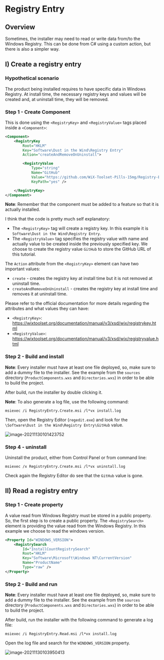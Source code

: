 # Registry Entry

## Overview

Sometimes, the installer may need to read or write data from/to the Windows Registry. This can be done from C# using a custom action, but there is also a simpler way.

## I) Create a registry entry

### Hypothetical scenario

The product being installed requires to have specific data in Windows Registry. At install time, the necessary registry keys and values will be created and, at uninstall time, they will be removed.

### Step 1 - Create Component

This is done using the `<RegistryKey>` and `<RegistryValue>` tags placed inside a `<Component>`:

```xml
<Component>
    <RegistryKey
        Root="HKLM"
        Key="Software\Dust in the Wind\Registry Entry"
        Action="createAndRemoveOnUninstall">

        <RegistryValue
            Type="string"
            Name="GitHub"
            Value="https://github.com/WiX-Toolset-Pills-15mg/Registry-Entry"
            KeyPath="yes" />

    </RegistryKey>
</Component>
```

**Note**: Remember that the component must be added to a feature so that it is actually installed.

I think that the code is pretty much self explanatory:

- The  `<RegistryKey>` tag will create a registry key. In this example it is `Software\Dust in the Wind\Registry Entry`.
- The `<RegistryValue>` tag specifies the registry value with name and actually value to be created inside the previously specified key. We choose to create the registry value `GitHub` to store the GitHub URL of this tutorial.

The `Action` attribute from the `<RegistryKey>` element can have two important values:

- `create` - creates the registry key at install time but it is not removed at uninstall time.
- `createAndRemoveOnUninstall` - creates the registry key at install time and removes it at uninstall time.

Please refer to the official documentation for more details regarding the attributes and what values they can have:

- `<RegistryKey>`:  https://wixtoolset.org/documentation/manual/v3/xsd/wix/registrykey.html
- `<RegistryValue>`: https://wixtoolset.org/documentation/manual/v3/xsd/wix/registryvalue.html

### Step 2 - Build and install

**Note**: Every installer must have at least one file deployed, so, make sure to add a dummy file to the installer. See the example from the `sources` directory (`ProductComponents.wxs` and `Directories.wxs`) in order to be able to build the project.

After build, run the installer by double clicking it.

**Note**: To also generate a log file, use the following command:

```
msiexec /i RegistryEntry.Create.msi /l*vx install.log
```

Then, open the Registry Editor (`regedit.exe`) and look for the `\Software\Dust in the Wind\Registry Entry\GitHub` value.

![image-20211130101423752](C:\Users\alexandru.iuga\AppData\Roaming\Typora\typora-user-images\image-20211130101423752.png)

### Step 4 - uninstall

Uninstall the product, either from Control Panel or from command line:

```
msiexec /x RegistryEntry.Create.msi /l*vx uninstall.log
```

Check again the Registry Editor do see that the `GitHub` value is gone.

## II) Read a registry entry

### Step 1 - Create property

A value read from Windows Registry must be stored in a public property. So, the first step is to create a public property. The `<RegistrySearch>` element is providing the value read from the Windows Registry. In this example we choose to read the windows version.

```xml
<Property Id="WINDOWS_VERSION">
    <RegistrySearch
        Id="InstallCountRegistrySearch"
        Root="HKLM"
        Key="Software\Microsoft\Windows NT\CurrentVersion"
        Name="ProductName"
        Type="raw" />
</Property>
```

### Step 2 - Build and run

**Note**: Every installer must have at least one file deployed, so, make sure to add a dummy file to the installer. See the example from the `sources` directory (`ProductComponents.wxs` and `Directories.wxs`) in order to be able to build the project.

After build, run the installer with the following command to generate a log file:

```
msiexec /i RegistryEntry.Read.msi /l*vx install.log
```

Open the log file and search for the `WINDOWS_VERSION` property.

![image-20211130103950413](C:\Users\alexandru.iuga\AppData\Roaming\Typora\typora-user-images\image-20211130103950413.png)

